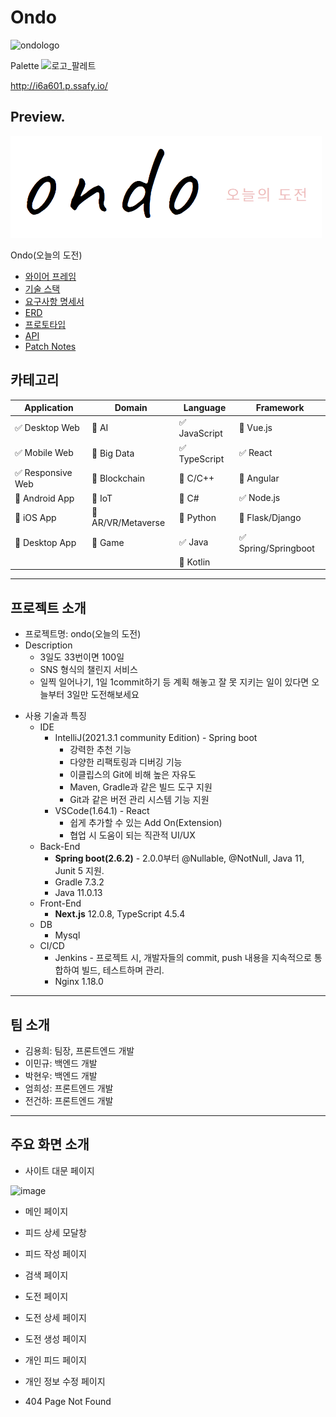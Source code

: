 # Ondo
![ondologo](/uploads/5273796d36da88e978f9b05cfce57710/ondologo.png)

Palette
![로고_팔레트](/uploads/9e53a6a6d09aadd07bb55109e574d2ea/로고_팔레트.jpg)

http://i6a601.p.ssafy.io/

## Preview.

![img](frontOndo/test-ondo/public/images/textLogo.png)

Ondo(오늘의 도전)

- [와이어 프레임](https://www.notion.so/4892db0a84f14a0ea80f0237e2a43ba5) <br>
- [기술 스택](https://www.notion.so/285948eaff6943e8a0b1ab121f462b8d)<br>
- [요구사항 명세서](https://www.notion.so/1c064b49e979488386e3f7f2ff3d433e)<br>
- [ERD](https://www.erdcloud.com/d/uNBM3PjzYqBmSymfP)<br>
- [프로토타입](https://www.figma.com/file/GDZM9AklPZrsCaC1AeHYxH/Ondo?node-id=0%3A1)<br>
- [API](https://www.notion.so/API-1ca45d1fdc95415aac1050bf3f63cb96)
- [Patch Notes](https://lab.ssafy.com/s06-webmobile2-sub2/S06P12A601/-/wikis/Patch-Notes)

## 카테고리

| Application | Domain | Language | Framework |
| ---- | ---- | ---- | ---- |
| :white_check_mark: Desktop Web | :black_square_button: AI | :white_check_mark: JavaScript | :black_square_button: Vue.js |
| :white_check_mark: Mobile Web | :black_square_button: Big Data | :white_check_mark: TypeScript | :white_check_mark: React |
| :white_check_mark: Responsive Web | :black_square_button: Blockchain | :black_square_button: C/C++ | :black_square_button: Angular |
| :black_square_button: Android App | :black_square_button: IoT | :black_square_button: C# | :white_check_mark: Node.js |
| :black_square_button: iOS App | :black_square_button: AR/VR/Metaverse | :black_square_button: Python | :black_square_button: Flask/Django |
| :black_square_button: Desktop App | :black_square_button: Game | :white_check_mark: Java | :white_check_mark: Spring/Springboot |
| | | :black_square_button: Kotlin | |

---

## 프로젝트 소개

* 프로젝트명: ondo(오늘의 도전)
* Description
  * 3일도 33번이면 100일
  * SNS 형식의 챌린지 서비스
  * 일찍 일어나기, 1일 1commit하기 등 계획 해놓고 잘 못 지키는 일이 있다면 오늘부터 3일만 도전해보세요



- 사용 기술과 특징
  - IDE
    - IntelliJ(2021.3.1 community Edition) - Spring boot
      - 강력한 추천 기능
      - 다양한 리팩토링과 디버깅 기능
      - 이클립스의 Git에 비해 높은 자유도
      - Maven, Gradle과 같은 빌드 도구 지원
      - Git과 같은 버전 관리 시스템 기능 지원
    - VSCode(1.64.1) - React
      - 쉽게 추가할 수 있는 Add On(Extension)
      - 협업 시 도움이 되는 직관적 UI/UX
  - Back-End
    - **Spring boot(2.6.2)** - 2.0.0부터 @Nullable, @NotNull, Java 11, Junit 5 지원.
    - Gradle 7.3.2
    - Java 11.0.13
  - Front-End
    - **Next.js** 12.0.8, TypeScript 4.5.4
  - DB
    - Mysql
  - CI/CD
    - Jenkins - 프로젝트 시, 개발자들의 commit, push 내용을 지속적으로 통합하여 빌드, 테스트하며 관리.
    - Nginx 1.18.0

---

## 팀 소개
* 김용희: 팀장, 프론트엔드 개발
* 이민규: 백엔드 개발
* 박현우: 백엔드 개발
* 엄희성: 프론트엔드 개발
* 전건하: 프론트엔드 개발

---
## 주요 화면 소개
-	사이트 대문 페이지 

![image](https://user-images.githubusercontent.com/52556956/154600370-a2930b54-e688-40b8-8a0a-6e48b62c1d22.png)
-	메인 페이지 
 
-	피드 상세 모달창
 

-	피드 작성 페이지
 



-	검색 페이지
 

-	도전 페이지
 
-	도전 상세 페이지
 
-	도전 생성 페이지
 
-	개인 피드 페이지
 
 
 


-	개인 정보 수정 페이지
 
 
-	404 Page Not Found
 


